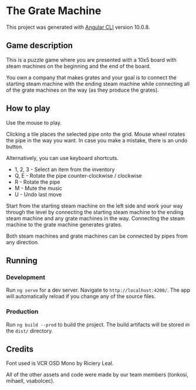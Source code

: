 # The Grate Machine

This project was generated with [Angular CLI](https://github.com/angular/angular-cli) version 10.0.8.

## Game description
This is a puzzle game where you are presented with a 10x5 board with steam machines on the beginning and the end of the board.

You own a company that makes grates and your goal is to connect the starting steam machine with the ending steam machine while connecting all of the grate machines on the way (as they produce the grates).

## How to play

Use the mouse to play.

Clicking a tile places the selected pipe onto the grid.
Mouse wheel rotates the pipe in the way you want.
In case you make a mistake, there is an undo button.

Alternatively, you can use keyboard shortcuts.

* 1, 2, 3 - Select an item from the inventory
* Q, E - Rotate the pipe counter-clockwise / clockwise
* R - Rotate the pipe
* M - Mute the music
* U - Undo last move

Start from the starting steam machine on the left side and work your way through the level by connecting the starting steam machine to the ending steam machine and any grate machines in the way.
Connecting the steam machine to the grate machine generates grates.

Both steam machines and grate machines can be connected by pipes from any direction.

## Running

### Development

Run `ng serve` for a dev server. Navigate to `http://localhost:4200/`. The app will automatically reload if you change any of the source files.

### Production

Run `ng build --prod` to build the project. The build artifacts will be stored in the `dist/` directory.

## Credits

Font used is VCR OSD Mono by Riciery Leal.

All of the other assets and code were made by our team members (tonkosi, mihaell, vsabolcec).